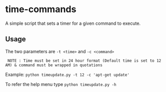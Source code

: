 # time-commands

A simple script that sets a timer for a given command to execute. 

## Usage

The two parameters are `-t <time>` and `-c <command>`
  
```
 NOTE : Time must be set in 24 hour format (Default time is set to 12 AM) & command must be wrapped in quotations
```

Example: `python timeupdate.py -t 12 -c 'apt-get update'`

To refer the help menu type `python timeupdate.py -h`




